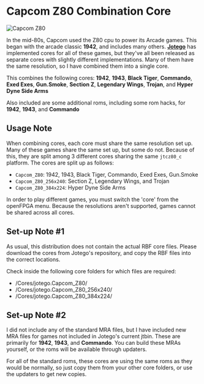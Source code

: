 # Capcom Z80 Combination Core

![Capcom Z80](https://github.com/dyreschlock/pocket-platform-images/blob/main/pics/arcade/jtcz80_c.png?raw=true)

In the mid-80s, Capcom used the Z80 cpu to power its Arcade games. This began with the arcade classic <b>1942</b>, and includes many others. <b><a href="https://www.patreon.com/jotego">Jotego</a></b> has implemented cores for all of these games, but they've all been released as separate cores with slightly different implementations. Many of them have the same resolution, so I have combined them into a single core.

This combines the following cores: <b>1942</b>, <b>1943</b>, <b>Black Tiger</b>, <b>Commando</b>, <b>Exed Exes</b>, <b>Gun.Smoke</b>, <b>Section Z</b>, <b>Legendary Wings</b>, <b>Trojan</b>, and <b>Hyper Dyne Side Arms</b>

Also included are some additional roms, including some rom hacks, for <b>1942</b>, <b>1943</b>, and <b>Commando</b>

## Usage Note

When combining cores, each core must share the same resolution set up. Many of these games share the same set up, but some do not. Because of this, they are split among 3 different cores sharing the same `jtcz80_c` platform. The cores are split up as follows:

- `Capcom_Z80`: 1942, 1943, Black Tiger, Commando, Exed Exes, Gun.Smoke
- `Capcom_Z80_256x240`: Section Z, Legendary Wings, and Trojan
- `Capcom_Z80_384x224`: Hyper Dyne Side Arms

In order to play different games, you must switch the 'core' from the openFPGA menu. Because the resolutions aren't supported, games cannot be shared across all cores.


## Set-up Note #1

As usual, this distribution does not contain the actual RBF core files. Please download the cores from Jotego's repository, and copy the RBF files into the correct locations.

Check inside the following core folders for which files are required:
- /Cores/jotego.Capcom_Z80/
- /Cores/jotego.Capcom_Z80_256x240/
- /Cores/jotego.Capcom_Z80_384x224/

## Set-up Note #2

I did not include any of the standard MRA files, but I have included new MRA files for games not included in Jotego's current jtbin. These are primarily for <b>1942</b>, <b>1943</b>, and <b>Commando</b>. You can build these MRAs yourself, or the roms will be available through updaters.

For all of the standard roms, these cores are using the same roms as they would be normally, so just copy them from your other core folders, or use the updaters to get new copies.